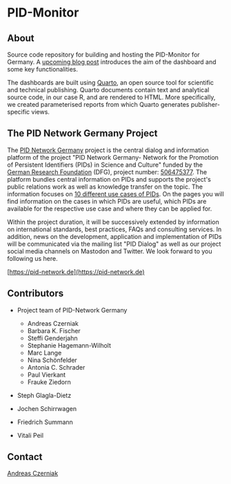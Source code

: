 # PID-Monitor

## About

Source code repository for building and hosting the PID-Monitor for Germany. A [upcoming blog post]() introduces the 
aim of the dashboard and some key functionalities.

The dashboards are built using [Quarto](https://quarto.org/), an open source tool for scientific and 
technical publishing. Quarto documents contain text and analytical source code, in our case R, and are 
rendered to HTML. More specifically, we created parameterised reports from which Quarto generates 
publisher-specific views. 


## The PID Network Germany Project

The [PID Network Germany](https://pid-network.de) project is the central dialog and information platform of the
project "PID Network Germany- Network for the Promotion of Persistent Identifiers (PIDs) in Science and Culture" 
funded by the [German Research Foundation](https://dfg.de) (DFG), project 
number: [506475377](https://gepris.dfg.de/gepris/projekt/506475377).
The platform bundles central information on PIDs and supports the project's public relations work as 
well as knowledge transfer on the topic. The information focuses on [10 different use cases of PIDs](https://www.pid-network.de/en/pid-sections#c5389). 
On the pages you will find information on the cases in which PIDs are useful, which PIDs are available for 
the respective use case and where they can be applied for.

Within the project duration, it will be successively extended by information on international standards, best practices, FAQs and consulting services.
In addition, news on the development, application and implementation of PIDs will be communicated via the mailing list "PID Dialog" as well as our project social media channels on Mastodon and Twitter. We look forward to you following us here.

[https://pid-network.de](https://pid-network.de)


## Contributors

* Project team of PID-Network Germany
  * Andreas Czerniak
  * Barbara K. Fischer
  * Steffi Genderjahn
  * Stephanie Hagemann-Wilholt
  * Marc Lange
  * Nina Schönfelder
  * Antonia C. Schrader
  * Paul Vierkant
  * Frauke Ziedorn

* Steph Glagla-Dietz
* Jochen Schirrwagen
* Friedrich Summann
* Vitali Peil 

## Contact

[Andreas Czerniak](pid-monitor@uni-bielefeld.de)
